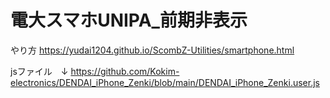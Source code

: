 # 電大スマホUNIPA_前期非表示

やり方
https://yudai1204.github.io/ScombZ-Utilities/smartphone.html

jsファイル　↓
https://github.com/Kokim-electronics/DENDAI_iPhone_Zenki/blob/main/DENDAI_iPhone_Zenki.user.js